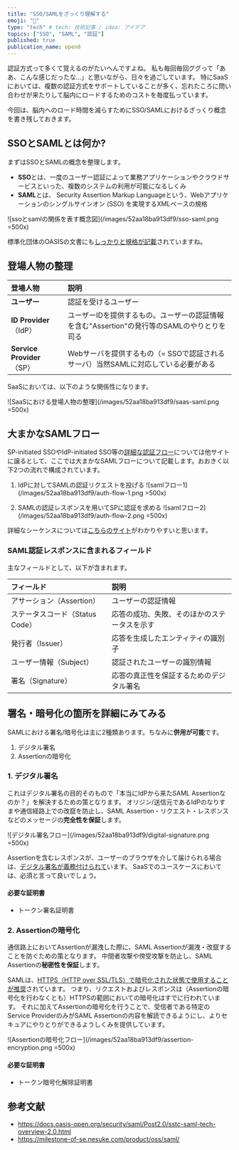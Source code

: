 ```yaml
---
title: "SSO/SAMLをざっくり理解する"
emoji: "🔑"
type: "tech" # tech: 技術記事 / idea: アイデア
topics: ["SSO", "SAML", "認証"]
published: true
publication_name: open8
---
```


認証方式って多くて覚えるのがたいへんですよね。
私も毎回毎回ググって「ああ、こんな感じだったな…」と思いながら、日々を過ごしています。
特にSaaSにおいては、複数の認証方式をサポートしていることが多く、忘れたころに問い合わせが来たりして脳内にロードするためのコストを毎度払っています。

今回は、脳内へのロード時間を減らすためにSSO/SAMLにおけるざっくり概念を書き残しておきます。

## SSOとSAMLとは何か?

まずはSSOとSAMLの概念を整理します。

- **SSO**とは、一度のユーザー認証によって業務アプリケーションやクラウドサービスといった、複数のシステムの利用が可能になるしくみ
- **SAML**とは、 Security Assertion Markup Languageという、Webアプリケーションのシングルサインオン (SSO) を実現するXMLベースの規格

![ssoとsamlの関係を表す概念図](/images/52aa18ba913df9/sso-saml.png =500x)

標準化団体のOASISの文書にも[しっかりと規格が記載](https://docs.oasis-open.org/security/saml/Post2.0/sstc-saml-tech-overview-2.0.html)されていますね。

## 登場人物の整理

| 登場人物                     | 説明                                                     |
|:-------------------------|:-------------------------------------------------------|
| **ユーザー**                 | 認証を受けるユーザー                                             |
| **ID Provider**（IdP）     | ユーザーIDを提供するもの。ユーザーの認証情報を含む"Assertion"の発行等のSAMLのやりとりを司る |
| **Service Provider**（SP） | Webサーバを提供するもの（= SSOで認証されるサーバ）当然SAMLに対応している必要がある       |

SaaSにおいては、以下のような関係性になります。

![SaaSにおける登場人物の整理](/images/52aa18ba913df9/saas-saml.png =500x)

## 大まかなSAMLフロー

SP-initiated SSOやIdP-initiated SSO等の[詳細な認証フロー](https://www.oasis-open.org/committees/download.php/27819/sstc-saml-tech-overview-2.0-cd-02.pdf)については他サイトに譲るとして、ここでは大まかなSAMLフローについて記載します。おおきく以下2つの流れで構成されています。

1. IdPに対してSAMLの認証リクエストを投げる
![samlフロー1](/images/52aa18ba913df9/auth-flow-1.png =500x)

2. SAMLの認証レスポンスを用いてSPに認証を求める
![samlフロー2](/images/52aa18ba913df9/auth-flow-2.png =500x)

詳細なシーケンスについては[こちらのサイト](https://milestone-of-se.nesuke.com/product/oss/saml/#toc5)がわかりやすいと思います。

### SAML認証レスポンスに含まれるフィールド

主なフィールドとして、以下が含まれます。

| フィールド                 | 説明                     |
|:----------------------|:-----------------------|
| アサーション（Assertion）     | ユーザーの認証情報        |
| ステータスコード（Status Code） | 応答の成功、失敗、そのほかのステータスを示す |
| 発行者（Issuer）           | 応答を生成したエンティティの識別子     |
| ユーザー情報（Subject）       | 認証されたユーザーの識別情報        |
| 署名（Signature）         | 応答の真正性を保証するためのデジタル署名  |

## 署名・暗号化の箇所を詳細にみてみる

SAMLにおける署名/暗号化は主に2種類あります。ちなみに**併用が可能**です。

1. デジタル署名
2. Assertionの暗号化

### 1. デジタル署名

これはデジタル署名の目的そのもので「本当にIdPから来たSAML Assertionなのか？」を解決するための策となります。
オリジン/送信元であるIdPのなりすまや通信経路上での改竄を防止し、SAML Assertion・リクエスト・レスポンスなどのメッセージの**完全性を保証**します。

![デジタル署名フロー](/images/52aa18ba913df9/digital-signature.png =500x)

Assertionを含むレスポンスが、ユーザーのブラウザを介して届けられる場合は、[デジタル署名が義務付けられて](https://docs.oasis-open.org/security/saml/Post2.0/sstc-saml-tech-overview-2.0.html#:~:text=When%20a%20response%20message%20containing%20an%20assertion%20is%20delivered%20to%20a%20relying%20party%20via%20a%20user%27s%20web%20browser%20(for%20example%20using%20the%20HTTP%20POST%20binding)%2C%20then%20to%20ensure%20message%20integrity%2C%20it%20is%20mandated%20that%20the%20response%20message%20be%20digitally%20signed%20using%20XML%20Signature)います。 SaaSでのユースケースにおいては、必須と言って良いでしょう。

#### 必要な証明書
- トークン署名証明書

### 2. Assertionの暗号化

通信路上においてAssertionが漏洩した際に、SAML Assertionが漏洩・改竄することを防ぐための策となります。
中間者攻撃や傍受攻撃を防止し、SAML Assertionの**秘密性を保証**します。

SAMLは、[HTTPS（HTTP over SSL/TLS）で暗号化された状態で使用することが推奨](https://docs.oasis-open.org/security/saml/Post2.0/sstc-saml-tech-overview-2.0.html#:~:text=Where%20message%20integrity%20and%20message%20confidentiality%20are%20required%2C%20then%20HTTP%20over%20SSL%203.0%20or%20TLS%201.0%20is%20recommended.)されています。 つまり、リクエストおよびレスポンスは（Assertionの暗号化を行わなくとも）HTTPSの範囲においての暗号化はすでに行われています。
それに加えてAssertionの暗号化を行うことで、受信者である特定のService ProviderのみがSAML Assertionの内容を解読できるようにし、よりセキュアにやりとりができるようしくみを提供しています。

![Assertionの暗号化フロー](/images/52aa18ba913df9/assertion-encryption.png =500x)

#### 必要な証明書
- トークン暗号化解除証明書

## 参考文献
- https://docs.oasis-open.org/security/saml/Post2.0/sstc-saml-tech-overview-2.0.html
- https://milestone-of-se.nesuke.com/product/oss/saml/

